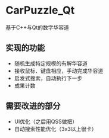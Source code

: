 # CarPuzzle_Qt
基于C++与Qt的数字华容道
## 实现的功能
* 随机生成特定规模的有解华容道
* 接收鼠标、键盘相应，手动完成华容道
* 启发式搜索，自动执行下一步
* 成果计数
## 需要改进的部分
* UI优化（之后用QSS做把）
* 自动搜索性能优化（3x3以上很卡）
